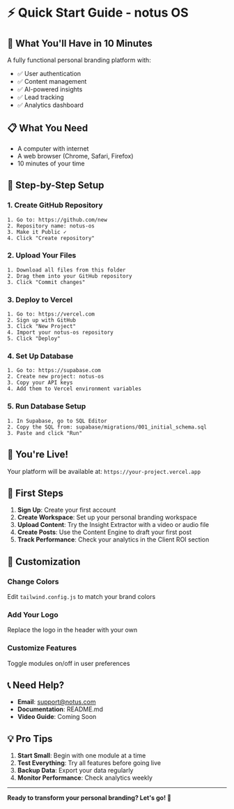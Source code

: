 # ⚡ Quick Start Guide - notus OS

## 🎯 What You'll Have in 10 Minutes

A fully functional personal branding platform with:
- ✅ User authentication
- ✅ Content management
- ✅ AI-powered insights
- ✅ Lead tracking
- ✅ Analytics dashboard

## 📋 What You Need

- A computer with internet
- A web browser (Chrome, Safari, Firefox)
- 10 minutes of your time

## 🚀 Step-by-Step Setup

### 1. Create GitHub Repository
```
1. Go to: https://github.com/new
2. Repository name: notus-os
3. Make it Public ✓
4. Click "Create repository"
```

### 2. Upload Your Files
```
1. Download all files from this folder
2. Drag them into your GitHub repository
3. Click "Commit changes"
```

### 3. Deploy to Vercel
```
1. Go to: https://vercel.com
2. Sign up with GitHub
3. Click "New Project"
4. Import your notus-os repository
5. Click "Deploy"
```

### 4. Set Up Database
```
1. Go to: https://supabase.com
2. Create new project: notus-os
3. Copy your API keys
4. Add them to Vercel environment variables
```

### 5. Run Database Setup
```
1. In Supabase, go to SQL Editor
2. Copy the SQL from: supabase/migrations/001_initial_schema.sql
3. Paste and click "Run"
```

## 🎉 You're Live!

Your platform will be available at: `https://your-project.vercel.app`

## 📱 First Steps

1. **Sign Up**: Create your first account
2. **Create Workspace**: Set up your personal branding workspace
3. **Upload Content**: Try the Insight Extractor with a video or audio file
4. **Create Posts**: Use the Content Engine to draft your first post
5. **Track Performance**: Check your analytics in the Client ROI section

## 🔧 Customization

### Change Colors
Edit `tailwind.config.js` to match your brand colors

### Add Your Logo
Replace the logo in the header with your own

### Customize Features
Toggle modules on/off in user preferences

## 📞 Need Help?

- **Email**: support@notus.com
- **Documentation**: README.md
- **Video Guide**: Coming Soon

## 💡 Pro Tips

1. **Start Small**: Begin with one module at a time
2. **Test Everything**: Try all features before going live
3. **Backup Data**: Export your data regularly
4. **Monitor Performance**: Check analytics weekly

---

**Ready to transform your personal branding? Let's go! 🚀** 